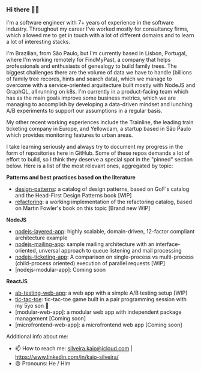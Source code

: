 ### Hi there 👋🏽

I'm a software engineer with 7+ years of experience in the software industry. Throughout my career I've worked mostly for consultancy firms, which allowed me to get in touch with a lot of different domains and to learn a lot of interesting stacks.

I'm Brazilian, from São Paulo, but I'm currently based in Lisbon, Portugal, where I'm working remotely for FindMyPast, a company that helps professionals and enthusiasts of genealogy to build family trees. The biggest challenges there are the volume of data we have to handle (billions of family tree records, hints and search data), which we manage to overcome with a service-oriented arquitecture built mostly with NodeJS and GraphQL, all running on k8s. I'm currently in a product-facing team which has as the main goals improve some business metrics, which we are managing to accomplish by developing a data-driven mindset and lunching A/B experiments to support our assumptions in a regular basis.

My other recent working experiences include the Trainline, the leading train ticketing company in Europe, and Yellowcam, a startup based in São Paulo which provides monitoring features to urban areas.

I take learning seriously and always try to document my progress in the form of repositories here in GitHub. Some of these repos demands a lot of effort to build, so I think they deserve a special spot in the "pinned" section below. Here is a list of the most relevant ones, aggregated by topic:

**Patterns and best practices based on the literature**
- [design-patterns](https://github.com/kaiosilveira/design-patterns): a catalog of design patterns, based on GoF's catalog and the Head-First Design Patterns book [WIP]
- [refactoring](https://github.com/kaiosilveira/refactoring): a working implementation of the refactoring catalog, based on Martin Fowler's book on this topic [Brand new WIP]

**NodeJS**
- [nodejs-layered-app](https://github.com/kaiosilveira/nodejs-layered-app): highly scalable, domain-driven, 12-factor compliant architecture example
- [nodejs-mailing-app](https://github.com/kaiosilveira/nodejs-mailing-app): sample mailing architecture with an interface-oriented, unversal approach to queue listening and mail processing
- [nodejs-ticketing-app](https://github.com/kaiosilveira/nodejs-ticketing-app): A comparison on single-process vs multi-process (child-process oriented) execution of parallel requests [WIP]
- [nodejs-modular-app]: Coming soon

**ReactJS**
- [ab-testing-web-app](https://github.com/kaiosilveira/ab-testing-web-app): a web app with a simple A/B testing setup [WIP]
- [tic-tac-toe](https://github.com/kaiosilveira/enzo-tic-tac-toe): tic-tac-toe game built in a pair programming session with my 5yo son 🤣
- [modular-web-app]: a modular web app with independent package management [Coming soon]
- [microfrontend-web-app]: a microfrontend web app [Coming soon]

Additional info about me:
- 📫 How to reach me: silveira.kaio@icloud.com | https://www.linkedin.com/in/kaio-silveira/
- 😄 Pronouns: He / Him
